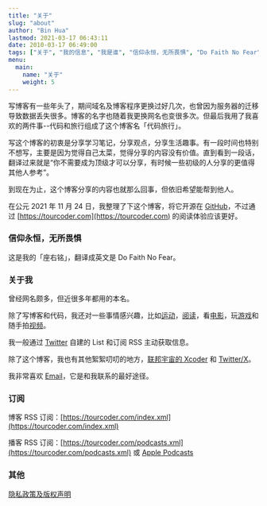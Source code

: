```yaml
---
title: "关于"
slug: "about" 
author: "Bin Hua"
lastmod: 2021-03-17 06:43:11
date: 2010-03-17 06:49:00
tags: ["关于", "我的信息", "我是谁", "信仰永恒，无所畏惧", "Do Faith No Fear"]
menu:
  main:
    name: "关于"
    weight: 5
---
```


写博客有一些年头了，期间域名及博客程序更换过好几次，也曾因为服务器的迁移导致数据丢失很多。博客的名字也随着我更换网名也变很多次。但最后我用了我喜欢的两件事--代码和旅行组成了这个博客名「代码旅行」。

写这个博客的初衷是分享学习笔记，分享观点，分享生活趣事。有一段时间也特别不想写，主要是因为觉得自己太菜，觉得分享的内容没有价值。直到看到一段话，翻译过来就是“你不需要成为顶级才可以分享，有时候一些初级的人分享的更值得其他人参考”。

到现在为止，这个博客分享的内容也就那么回事，但依旧希望能帮到他人。

在公元 2021 年 11 月 24 日，我整理了下这个博客，将它开源在 [GitHub](https://github.com/tourcoder/tourcoder)，不过通过 [https://tourcoder.com](https://tourcoder.com) 的阅读体验应该更好。

### 信仰永恒，无所畏惧

这是我的「座右铭」，翻译成英文是 Do Faith No Fear。

### 关于我

曾经网名颇多，但近很多年都用的本名。

除了写博客和代码，我还对一些事情感兴趣，比如[运动](/)，[阅读](/booklist)，看[电影](/booklist)，玩[游戏](/)和随手拍[视频](https://www.youtube.com/@tourcoder)。

我一般通过 [Twitter](https://twitter.com/tourcoder) 自建的 List 和订阅 RSS 主动获取信息。

除了这个博客，我也有其他絮絮叨叨的地方，[联邦宇宙的 Xcoder](https://xcoder.org/@tourcoder) 和 [Twitter/X](https://x.com/tourcoder)。

我非常喜欢 [Email](mailto:code@TOURCODER.com)，它是和我联系的最好途径。

### 订阅

博客 RSS 订阅：[https://tourcoder.com/index.xml](https://tourcoder.com/index.xml)

播客 RSS 订阅：[https://tourcoder.com/podcasts.xml](https://tourcoder.com/podcasts.xml) 或 [Apple Podcasts](https://podcasts.apple.com/us/podcast/代码旅行/id1484052686)

### 其他

[隐私政策及版权声明](/privacy)
